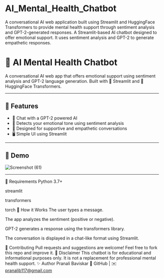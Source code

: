 # AI_Mental_Health_Chatbot
A conversational AI web application built using Streamlit and HuggingFace Transformers to provide mental health support through sentiment analysis and GPT-2-generated responses.
A Streamlit-based AI chatbot designed to offer emotional support. It uses sentiment analysis and GPT-2 to generate empathetic responses.

# 🧠 AI Mental Health Chatbot

A conversational AI web app that offers emotional support using sentiment analysis and GPT-2 language generation. Built with 💬 Streamlit and 🤗 HuggingFace Transformers.

---

## 🌟 Features

- 🤖 Chat with a GPT-2 powered AI
- 💬 Detects your emotional tone using sentiment analysis
- 🧘 Designed for supportive and empathetic conversations
- 🖥️ Simple UI using Streamlit

---

## 📸 Demo
![Screenshot (61)](https://github.com/user-attachments/assets/f455b493-bf17-4b81-a4e2-627fb8dc846b)


 

---

🧾 Requirements
Python 3.7+

streamlit

transformers

torch
🧠 How it Works
The user types a message.

The app analyzes the sentiment (positive or negative).

GPT-2 generates a response using the transformers library.

The conversation is displayed in a chat-like format using Streamlit.


🤝 Contributing
Pull requests and suggestions are welcome! Feel free to fork this repo and improve it.
🙏 Disclaimer
This chatbot is for educational and informational purposes only. It is not a replacement for professional mental health support.
✨ Author
Pranali Baviskar
🔗 GitHub | ✉️ pranalib117@gmail.com
